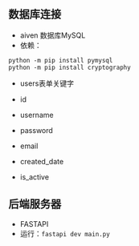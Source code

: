 ## 数据库连接

- aiven 数据库MySQL
- 依赖：
```
python -m pip install pymysql
python -m pip install cryptography
```

- users表单关键字

- id
- username
- password
- email
- created_date
- is_active


## 后端服务器
- FASTAPI
- 运行：`fastapi dev main.py`
